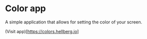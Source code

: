# Color app

A simple application that allows for setting the color of your screen.

(Visit app)[https://colors.hellberg.io]
